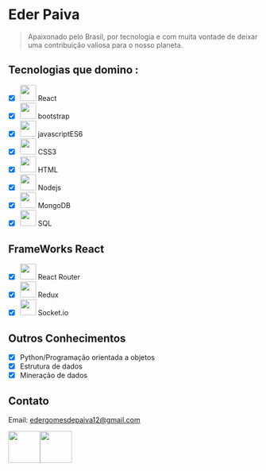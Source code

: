 # Eder Paiva
<blockquote>Apaixonado pelo Brasil, por tecnologia e com muita vontade de deixar uma contribuição valiosa para o nosso planeta.</blockquote>

## Tecnologias que domino :

- [x]  <img src="https://img.icons8.com/ios-glyphs/2x/react.png" width="32px"/> React
- [x]  <img src="https://img.icons8.com/windows/2x/bootstrap.png" width="32px"/> bootstrap
- [x]  <img src="https://img.icons8.com/ios-filled/2x/javascript-logo.png" width="32px"/> javascriptES6
- [x]  <img src="https://img.icons8.com/ios-filled/344/css3.png" width="32px"/> CSS3
- [x]  <img src="https://img.icons8.com/ios-filled/344/html-5--v2.png 2x" width="32px"/> HTML
- [x]  <img src="https://img.icons8.com/small/344/nodejs.png" width="32px"/> Nodejs
- [x] <img src="https://e7.pngegg.com/pngimages/480/899/png-clipart-mongodb-inc-computer-icons-mongodb-icons-cdr-angle.png" width="32px"/> MongoDB
- [x] <img src="https://img.icons8.com/windows/344/sql.png" width="32px"/> SQL

## FrameWorks React
- [x] <img src="https://static-00.iconduck.com/assets.00/react-router-icon-512x279-zswz065s.png" width="32px"/> React Router
- [x] <img src="https://cdn.icon-icons.com/icons2/2415/PNG/512/redux_original_logo_icon_146365.png" width="32px"/> Redux
- [x] <img src="https://cdn.worldvectorlogo.com/logos/socket-io.svg" width="32px"/> Socket.io

## Outros Conhecimentos
 - [x] Python/Programação orientada a objetos
 - [x] Estrutura de dados
 - [x] Mineração de dados

## Contato

Email: edergomesdepaiva12@gmail.com

<p><a href="https://www.linkedin.com/in/eder-paiva-68394584/"><img src="https://cdn.icon-icons.com/icons2/2428/PNG/512/linkedin_black_logo_icon_147114.png" width="64px"/></a><a href="https://www.facebook.com/edergomesdepaiva/"><img src="https://image.flaticon.com/icons/png/512/20/20673.png" width="64px"/></a><p>









